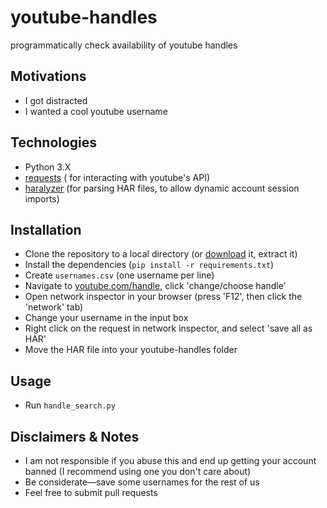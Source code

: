 # youtube-handles
programmatically check availability of youtube handles

## Motivations
* I got distracted
* I wanted a cool youtube username

## Technologies
* Python 3.X
* [requests](https://github.com/psf/requests) ( for interacting with youtube's API)
* [haralyzer](https://github.com/haralyzer/haralyzer) (for parsing HAR files, to allow dynamic account session imports)

## Installation
* Clone the repository to a local directory (or [download](https://github.com/maxtheaxe/youtube-handles/archive/refs/heads/main.zip) it, extract it)
* Install the dependencies (`pip install -r requirements.txt`)
* Create `usernames.csv` (one username per line)
* Navigate to [youtube.com/handle](https://www.youtube.com/handle), click 'change/choose handle'
* Open network inspector in your browser (press 'F12', then click the 'network' tab)
* Change your username in the input box
* Right click on the request in network inspector, and select 'save all as HAR'
* Move the HAR file into your youtube-handles folder

## Usage
* Run `handle_search.py`

## Disclaimers & Notes
* I am not responsible if you abuse this and end up getting your account banned (I recommend using one you don't care about)
* Be considerate—save some usernames for the rest of us
* Feel free to submit pull requests
